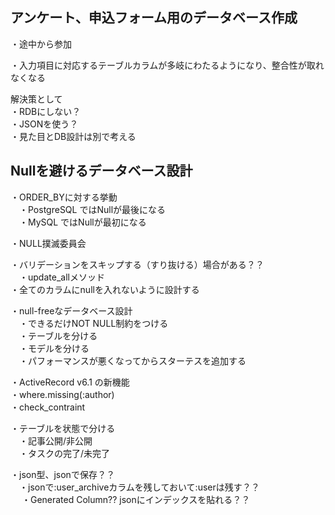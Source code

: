 ## アンケート、申込フォーム用のデータベース作成

・途中から参加

・入力項目に対応するテーブルカラムが多岐にわたるようになり、整合性が取れなくなる

解決策として  
・RDBにしない？  
・JSONを使う？  
・見た目とDB設計は別で考える　　

## Nullを避けるデータベース設計

・ORDER_BYに対する挙動  
　・PostgreSQL ではNullが最後になる  
　・MySQL ではNullが最初になる  

・NULL撲滅委員会　　

・バリデーションをスキップする（すり抜ける）場合がある？？  
　・update_allメソッド  
  ・全てのカラムにnullを入れないように設計する  
  
・null-freeなデータベース設計  
　・できるだけNOT NULL制約をつける  
　・テーブルを分ける  
　・モデルを分ける  
　・パフォーマンスが悪くなってからスターテスを追加する  

・ActiveRecord v6.1 の新機能  
  ・where.missing(:author)  
  ・check_contraint  
 
・テーブルを状態で分ける  
　・記事公開/非公開  
　・タスクの完了/未完了  
 
 ・json型、jsonで保存？？  
 　・jsonで:user_archiveカラムを残しておいて:userは残す？？  
 　
 ・Generated Column?? jsonにインデックスを貼れる？？  
 
 
